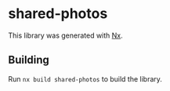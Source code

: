 # shared-photos

This library was generated with [Nx](https://nx.dev).

## Building

Run `nx build shared-photos` to build the library.
